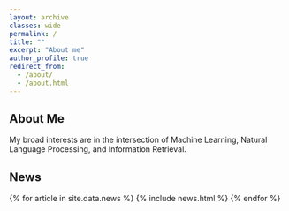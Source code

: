 ```yaml
---
layout: archive
classes: wide
permalink: /
title: ""
excerpt: "About me"
author_profile: true
redirect_from: 
  - /about/
  - /about.html
---
```

## About Me

My broad interests are in the intersection of Machine Learning, Natural Language Processing, and Information Retrieval.

## News

<table>
{% for article in site.data.news %}
<tr>
{% include news.html %}
</tr>
{% endfor %}
</table>